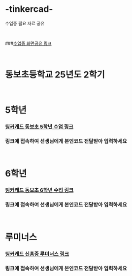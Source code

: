 # -tinkercad-
수업중 필요 자료 공유

<br />

###[수업중 화면공유 링크](rtmp://a.rtmp.youtube.com/live2)

<br />

# 동보초등학교 25년도 2학기

<br />

# 5학년
### [팅커캐드 동보초 5학년 수업 링크](https://www.tinkercad.com/joinclass/2BWCFYCAQ)
### 링크에 접속하여 선생님에게 본인코드 전달받아 입력하세요

<br />

# 6학년
### [팅커캐드 동보초 6학년 수업 링크](https://www.tinkercad.com/joinclass/NJT8KSPDR)
### 링크에 접속하여 선생님에게 본인코드 전달받아 입력하세요

<br />

# 루미너스
### [팅커캐드 신흥중 루미너스 링크](https://www.tinkercad.com/joinclass/5BKIGQSMK)
### 링크에 접속하여 선생님에게 본인코드 전달받아 입력하세요
